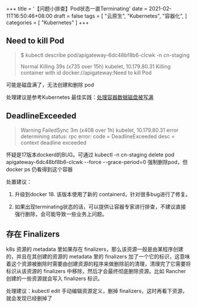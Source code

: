 +++
title = '【问题小排查】Pod状态一直Terminating'
date = 2021-02-11T16:50:46+08:00
draft = false
tags = [
    "云原生",
    "Kubernetes",
    "容器化",
]
categories = [
    "Kubernetes"
]
+++

## Need to kill Pod

> $ kubectl describe pod/apigateway-6dc48bf8b6-clcwk -n cn-staging
> 
>   Normal  Killing  39s (x735 over 15h)  kubelet, 10.179.80.31  Killing container with id docker://apigateway:Need to kill Pod

可能是磁盘满了，无法创建和删除 pod

处理建议是参考Kubernetes 最佳实践：[处理容器数据磁盘被写满](https://tencentcloudcontainerteam.github.io/tke-handbook/best-practice/kubernetes-best-practice-handle-disk-full.html)
<!--more-->

## DeadlineExceeded

> Warning FailedSync 3m (x408 over 1h) kubelet, 10.179.80.31 error determining status: rpc error: code = DeadlineExceeded desc = context deadline exceeded

怀疑是17版本dockerd的BUG。可通过 kubectl -n cn-staging delete pod apigateway-6dc48bf8b6-clcwk --force --grace-period=0 强制删除pod，但 docker ps 仍看得到这个容器

处置建议：
1. 升级到docker 18. 该版本使用了新的 containerd，针对很多bug进行了修复。

2. 如果出现terminating状态的话，可以提供让容器专家进行排查，不建议直接强行删除，会可能导致一些业务上问题。

## 存在 Finalizers

k8s 资源的 metadata 里如果存在 finalizers，那么该资源一般是由某程序创建的，并且在其创建的资源的 metadata 里的 finalizers 加了一个它的标识，这意味着这个资源被删除时需要由创建资源的程序来做删除前的清理，清理完了它需要将标识从该资源的 finalizers 中移除，然后才会最终彻底删除资源。比如 Rancher 创建的一些资源就会写入 finalizers 标识。

处理建议：kubectl edit 手动编辑资源定义，删掉 finalizers，这时再看下资源，就会发现已经删掉了